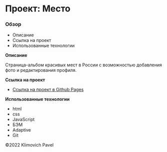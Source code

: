 # Проект: Место

### Обзор

* Описание
* Ссылка на проект
* Использованные технологии

**Описание**

Страница-альбом красивых мест в России с возможностью добавления фото и редактирования профиля.

**Ссылка на проект**

* [Ссылка на проект в Github Pages](https://www.figma.com/file/2cn9N9jSkmxD84oJik7xL7/JavaScript.-Sprint-4?node-id=0%3A1)

**Использованные технологии**

* html
* css
* JavaScript
* БЭМ
* Adaptive
* Git

&copy;2022 Klimovich Pavel
